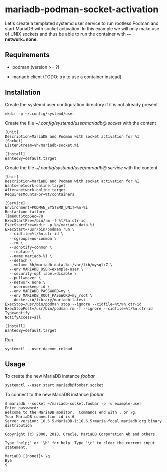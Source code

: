 # mariadb-podman-socket-activation

Let's create a templated systemd user service to run rootless Podman
and start MariaDB with socket activation. In this example we will only
make use of UNIX sockets and thus be able to run the container with
__--network=none__.

## Requirements

* podman (version >= ?)

* mariadb client (TODO: try to use a container instead)

## Installation

Create the systemd user configuration directory if it is not already present

```
mkdir -p ~/.config/systemd/user
```

Create the file _~/.config/systemd/user/mariadb@.socket_ with the content

```
[Unit]
Description=MariaDB and Podman with socket activation for %I
[Socket]
ListenStream=%h/mariadb-socket.%i

[Install]
WantedBy=default.target
```

Create the file _~/.config/systemd/user/mariadb@.service_ with the content

```
[Unit]
Description=MariaDB and Podman with socket activation for %I
Wants=network-online.target
After=network-online.target
RequiresMountsFor=%t/containers

[Service]
Environment=PODMAN_SYSTEMD_UNIT=%n-%i
Restart=on-failure
TimeoutStopSec=70
ExecStartPre=/bin/rm -f %t/%n.ctr-id
ExecStartPre=mkdir -p %h/mariadb-data.%i
ExecStart=/usr/bin/podman run \
  --cidfile=%t/%n.ctr-id \
  --cgroups=no-conmon \
  --rm \
  --sdnotify=conmon \
  --replace \
  --name mariadb-%i \
  --detach \
  --volume %h/mariadb-data.%i:/var/lib/mysql:Z \
  --env MARIADB_USER=example-user \
  --security-opt label=disable \
  --pull=never \
  --network none \
  --userns=keep-id \
  --env MARIADB_PASSWORD=my \
  --env MARIADB_ROOT_PASSWORD=my_root \
    docker.io/library/mariadb:latest
ExecStop=/usr/bin/podman stop --ignore --cidfile=%t/%n.ctr-id
ExecStopPost=/usr/bin/podman rm -f --ignore --cidfile=%t/%n.ctr-id
Type=notify
NotifyAccess=all

[Install]
WantedBy=default.target
```

Run

```
systemctl --user daemon-reload
```

## Usage

To create the new MariaDB instance _foobar_

```
systemctl --user start mariadb@foobar.socket
```

To connect to the new MariaDB instance _foobar_

```
$ mariadb --socket ~/mariadb-socket.foobar -p -u example-user
Enter password: 
Welcome to the MariaDB monitor.  Commands end with ; or \g.
Your MariaDB connection id is 6
Server version: 10.6.5-MariaDB-1:10.6.5+maria~focal mariadb.org binary distribution

Copyright (c) 2000, 2018, Oracle, MariaDB Corporation Ab and others.

Type 'help;' or '\h' for help. Type '\c' to clear the current input statement.

MariaDB [(none)]> \q
Bye
$ 
```

